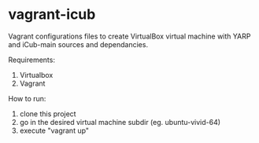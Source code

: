 # vagrant-icub
Vagrant configurations files to create VirtualBox virtual machine with YARP and iCub-main sources and dependancies.

Requirements:
1. Virtualbox
2. Vagrant

How to run:

1. clone this project
2. go in the desired virtual machine subdir (eg. ubuntu-vivid-64)
3. execute "vagrant up"
